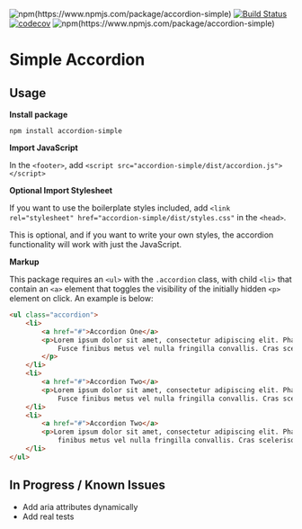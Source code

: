 ![npm(https://www.npmjs.com/package/accordion-simple)](https://img.shields.io/npm/v/accordion-simple)
[![Build Status](https://travis-ci.com/jaredforth/accordion.svg?token=mH2pScYxqRkBEzpBQAu6&branch=master)](https://travis-ci.com/jaredforth/accordion)
[![codecov](https://codecov.io/gh/jaredforth/accordion/branch/master/graph/badge.svg?token=SAKX0TVPH9)](https://codecov.io/gh/jaredforth/accordion)
![npm(https://www.npmjs.com/package/accordion-simple)](https://img.shields.io/npm/dm/accordion-simple)
# Simple Accordion 

## Usage

**Install package**

`npm install accordion-simple`

**Import JavaScript**

In the `<footer>`, add `<script src="accordion-simple/dist/accordion.js"></script>`

**Optional Import Stylesheet**

If you want to use the boilerplate styles included, add `<link rel="stylesheet" href="accordion-simple/dist/styles.css"` in the `<head>`. 

This is optional, and if you want to write your own styles, the accordion functionality will work with just the JavaScript.

**Markup**

This package requires an `<ul>` with the `.accordion` class, with child `<li>` that contain an `<a>` element that toggles the visibility of the initially hidden `<p>` element on click. An example is below: 

```html
<ul class="accordion">
    <li>
        <a href="#">Accordion One</a>
        <p>Lorem ipsum dolor sit amet, consectetur adipiscing elit. Phasellus pretium eros non venenatis iaculis.
            Fusce finibus metus vel nulla fringilla convallis. Cras scelerisque pulvinar nisi. Vivamus id nibh magna
        </p>
    </li>
    <li>
        <a href="#">Accordion Two</a>
        <p>Lorem ipsum dolor sit amet, consectetur adipiscing elit. Phasellus pretium eros non venenatis iaculis.
            Fusce finibus metus vel nulla fringilla convallis. Cras scelerisque pulvinar nisi. Vivamus id nibh magna</p>
    </li>
    <li>
        <a href="#">Accordion Two</a>
        <p>Lorem ipsum dolor sit amet, consectetur adipiscing elit. Phasellus pretium eros non venenatis iaculis. Fusce
            finibus metus vel nulla fringilla convallis. Cras scelerisque pulvinar nisi. Vivamus id nibh magna</p>
    </li>
</ul>
```

## In Progress / Known Issues
 
- Add aria attributes dynamically
- Add real tests
